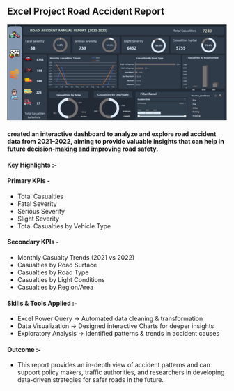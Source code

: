 ## Excel Project Road Accident Report

![dashboard image](https://github.com/parthpatoliya97/Road_accident_dashboard/blob/main/Dashboard_image.png?raw=true)

#### created an interactive dashboard to analyze and explore road accident data from 2021–2022, aiming to provide valuable insights that can help in future decision-making and improving road safety.

#### Key Highlights :-

#### Primary KPIs -
- Total Casualties
- Fatal Severity
- Serious Severity
- Slight Severity
- Total Casualties by Vehicle Type

#### Secondary KPIs -
- Monthly Casualty Trends (2021 vs 2022)
- Casualties by Road Surface
- Casualties by Road Type
- Casualties by Light Conditions
- Casualties by Region/Area

#### Skills & Tools Applied :-
- Excel Power Query → Automated data cleaning & transformation
- Data Visualization → Designed interactive Charts for deeper insights
- Exploratory Analysis → Identified patterns & trends in accident causes

 #### Outcome :-
- This report provides an in-depth view of accident patterns and can support policy makers, traffic authorities, and researchers in developing data-driven strategies for safer roads in the future.

